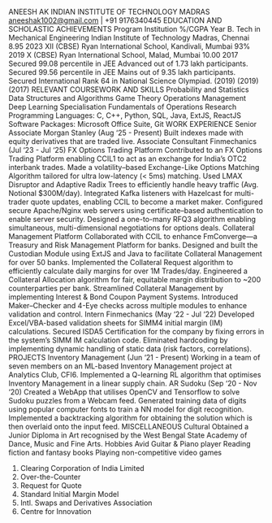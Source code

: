 ANEESH AK
INDIAN INSTITUTE OF TECHNOLOGY MADRAS
aneeshak1002@gmail.com | +91 9176340445
EDUCATION AND SCHOLASTIC ACHIEVEMENTS
Program
Institution
%/CGPA
Year
B. Tech in Mechanical Engineering
Indian Institute of Technology Madras, Chennai
8.95 
2023
XII (CBSE)
Ryan International School, Kandivali, Mumbai
93%
2019
X (CBSE)
Ryan International School, Malad, Mumbai
10.00
2017
Secured 99.08 percentile in JEE Advanced out of 1.73 lakh participants. 
Secured 99.56 percentile in JEE Mains out of 9.35 lakh participants.
Secured International Rank 64 in National Science Olympiad.
(2019)
(2019)
(2017)
RELEVANT COURSEWORK AND SKILLS
Probability and Statistics
Data Structures and Algorithms
Game Theory
Operations Management
Deep Learning Specialisation
Fundamentals of Operations Research
Programming Languages: C, C++, Python, SQL, Java, ExtJS, ReactJS
Software Packages: Microsoft Office Suite, Git
WORK EXPERIENCE
Senior
Associate
Morgan Stanley
(Aug ‘25 - Present)
Built indexes made with equity derivatives that are traded live.
Associate
Consultant
Finmechanics
(Jul ‘23 - Jul ‘25)
FX Options Trading Platform
Contributed to an FX Options Trading Platform enabling CCIL1 to act as an exchange for India’s OTC2 interbank trades.
Made a volatility–based Exchange-Like Options Matching Algorithm tailored for ultra low-latency (< 5ms) matching.
Used LMAX Disruptor and Adaptive Radix Trees to efficiently handle heavy traffic (Avg. Notional $300M/day).
Integrated Kafka listeners with Hazelcast for multi-trader quote updates, enabling CCIL to become a market maker.
Configured secure Apache/Nginx web servers using certificate–based authentication to enable server security.
Designed a one-to-many RFQ3 algorithm enabling simultaneous, multi-dimensional negotiations for options deals.
Collateral Management Platform
Collaborated with CCIL to enhance FmConverge—a Treasury and Risk Management Platform for banks.
Designed and built the Custodian Module using ExtJS and Java to facilitate Collateral Management for over 50 banks.
Implemented the Collateral Request algorithm to efficiently calculate daily margins for over 1M Trades/day.
Engineered a Collateral Allocation algorithm for fair, equitable margin distribution to ~200 counterparties per bank.
Streamlined Collateral Management by implementing Interest & Bond Coupon Payment Systems.
Introduced Maker–Checker and 4-Eye checks across multiple modules to enhance validation and control.
Intern Finmechanics
(May ‘22 - Jul ‘22)
Developed Excel/VBA-based validation sheets for SIMM4 initial margin (IM) calculations.
Secured ISDA5 Certification for the company by fixing errors in the system’s SIMM IM calculation code.
Eliminated hardcoding by implementing dynamic handling of static data (risk factors, correlations).
PROJECTS
Inventory Management
(Jun ‘21 - Present)
Working in a team of seven members on an ML-based Inventory Management project at Analytics Club, CFI6.
Implemented a Q-learning RL algorithm that optimises Inventory Management in a linear supply chain.
AR Sudoku
(Sep ‘20 - Nov ‘20)
Created a WebApp that utilises OpenCV and Tensorflow to solve Sudoku puzzles from a Webcam feed.
Generated training data of digits using popular computer fonts to train a NN model for digit recognition.
Implemented a backtracking algorithm for obtaining the solution which is then overlaid onto the input feed.
MISCELLANEOUS
Cultural
Obtained a Junior Diploma in Art recognised by the West Bengal State Academy of Dance, Music and Fine Arts.
Hobbies
Avid Guitar & Piano player
Reading fiction and fantasy books
Playing non-competitive video games
1. Clearing Corporation of India Limited
2. Over-the-Counter
3. Request for Quote
4. Standard Initial Margin Model
5. Intl. Swaps and Derivatives Association
6. Centre for Innovation


